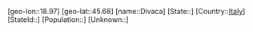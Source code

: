 ﻿---
location: [45.68,18.97]
type: City
tags:
- geo/City


SpocWebEntityId: 29816
isDeleted: false
confidential: public

---
[geo-lon::18.97]
[geo-lat::45.68]
[name::Divaca]
[State::]
[Country::[Italy](geo/Continent/Europe/Italy.md)]
[StateId::]
[Population::]
[Unknown::]

